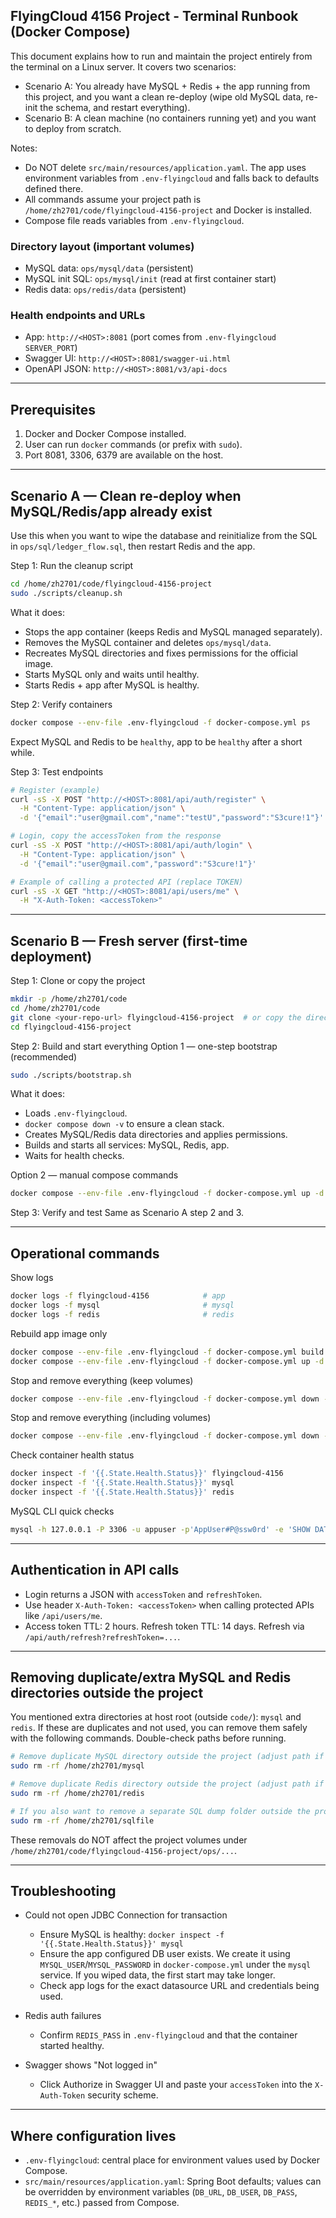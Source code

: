 ## FlyingCloud 4156 Project - Terminal Runbook (Docker Compose)

This document explains how to run and maintain the project entirely from the terminal on a Linux server. It covers two scenarios:

- Scenario A: You already have MySQL + Redis + the app running from this project, and you want a clean re-deploy (wipe old MySQL data, re-init the schema, and restart everything).
- Scenario B: A clean machine (no containers running yet) and you want to deploy from scratch.

Notes:
- Do NOT delete `src/main/resources/application.yaml`. The app uses environment variables from `.env-flyingcloud` and falls back to defaults defined there.
- All commands assume your project path is `/home/zh2701/code/flyingcloud-4156-project` and Docker is installed.
- Compose file reads variables from `.env-flyingcloud`.

### Directory layout (important volumes)
- MySQL data: `ops/mysql/data` (persistent)
- MySQL init SQL: `ops/mysql/init` (read at first container start)
- Redis data: `ops/redis/data` (persistent)

### Health endpoints and URLs
- App: `http://<HOST>:8081` (port comes from `.env-flyingcloud` `SERVER_PORT`)
- Swagger UI: `http://<HOST>:8081/swagger-ui.html`
- OpenAPI JSON: `http://<HOST>:8081/v3/api-docs`

---

## Prerequisites

1) Docker and Docker Compose installed.
2) User can run `docker` commands (or prefix with `sudo`).
3) Port 8081, 3306, 6379 are available on the host.

---

## Scenario A — Clean re-deploy when MySQL/Redis/app already exist

Use this when you want to wipe the database and reinitialize from the SQL in `ops/sql/ledger_flow.sql`, then restart Redis and the app.

Step 1: Run the cleanup script
```bash
cd /home/zh2701/code/flyingcloud-4156-project
sudo ./scripts/cleanup.sh
```
What it does:
- Stops the app container (keeps Redis and MySQL managed separately).
- Removes the MySQL container and deletes `ops/mysql/data`.
- Recreates MySQL directories and fixes permissions for the official image.
- Starts MySQL only and waits until healthy.
- Starts Redis + app after MySQL is healthy.

Step 2: Verify containers
```bash
docker compose --env-file .env-flyingcloud -f docker-compose.yml ps
```
Expect MySQL and Redis to be `healthy`, app to be `healthy` after a short while.

Step 3: Test endpoints
```bash
# Register (example)
curl -sS -X POST "http://<HOST>:8081/api/auth/register" \
  -H "Content-Type: application/json" \
  -d '{"email":"user@gmail.com","name":"testU","password":"S3cure!1"}'

# Login, copy the accessToken from the response
curl -sS -X POST "http://<HOST>:8081/api/auth/login" \
  -H "Content-Type: application/json" \
  -d '{"email":"user@gmail.com","password":"S3cure!1"}'

# Example of calling a protected API (replace TOKEN)
curl -sS -X GET "http://<HOST>:8081/api/users/me" \
  -H "X-Auth-Token: <accessToken>"
```

---

## Scenario B — Fresh server (first-time deployment)

Step 1: Clone or copy the project
```bash
mkdir -p /home/zh2701/code
cd /home/zh2701/code
git clone <your-repo-url> flyingcloud-4156-project  # or copy the directory here
cd flyingcloud-4156-project
```

Step 2: Build and start everything
Option 1 — one-step bootstrap (recommended)
```bash
sudo ./scripts/bootstrap.sh
```
What it does:
- Loads `.env-flyingcloud`.
- `docker compose down -v` to ensure a clean stack.
- Creates MySQL/Redis data directories and applies permissions.
- Builds and starts all services: MySQL, Redis, app.
- Waits for health checks.

Option 2 — manual compose commands
```bash
docker compose --env-file .env-flyingcloud -f docker-compose.yml up -d --build
```

Step 3: Verify and test
Same as Scenario A step 2 and 3.

---

## Operational commands

Show logs
```bash
docker logs -f flyingcloud-4156            # app
docker logs -f mysql                       # mysql
docker logs -f redis                       # redis
```

Rebuild app image only
```bash
docker compose --env-file .env-flyingcloud -f docker-compose.yml build app --no-cache
docker compose --env-file .env-flyingcloud -f docker-compose.yml up -d app
```

Stop and remove everything (keep volumes)
```bash
docker compose --env-file .env-flyingcloud -f docker-compose.yml down --remove-orphans
```

Stop and remove everything (including volumes)
```bash
docker compose --env-file .env-flyingcloud -f docker-compose.yml down -v --remove-orphans
```

Check container health status
```bash
docker inspect -f '{{.State.Health.Status}}' flyingcloud-4156
docker inspect -f '{{.State.Health.Status}}' mysql
docker inspect -f '{{.State.Health.Status}}' redis
```

MySQL CLI quick checks
```bash
mysql -h 127.0.0.1 -P 3306 -u appuser -p'AppUser#P@ssw0rd' -e 'SHOW DATABASES; USE ledger; SHOW TABLES;'
```

---

## Authentication in API calls

- Login returns a JSON with `accessToken` and `refreshToken`.
- Use header `X-Auth-Token: <accessToken>` when calling protected APIs like `/api/users/me`.
- Access token TTL: 2 hours. Refresh token TTL: 14 days. Refresh via `/api/auth/refresh?refreshToken=...`.

---

## Removing duplicate/extra MySQL and Redis directories outside the project

You mentioned extra directories at host root (outside `code/`): `mysql` and `redis`. If these are duplicates and not used, you can remove them safely with the following commands. Double-check paths before running.

```bash
# Remove duplicate MySQL directory outside the project (adjust path if needed)
sudo rm -rf /home/zh2701/mysql

# Remove duplicate Redis directory outside the project (adjust path if needed)
sudo rm -rf /home/zh2701/redis

# If you also want to remove a separate SQL dump folder outside the project
sudo rm -rf /home/zh2701/sqlfile
```

These removals do NOT affect the project volumes under `/home/zh2701/code/flyingcloud-4156-project/ops/...`.

---

## Troubleshooting

- Could not open JDBC Connection for transaction
  - Ensure MySQL is healthy: `docker inspect -f '{{.State.Health.Status}}' mysql`
  - Ensure the app configured DB user exists. We create it using `MYSQL_USER`/`MYSQL_PASSWORD` in `docker-compose.yml` under the `mysql` service. If you wiped data, the first start may take longer.
  - Check app logs for the exact datasource URL and credentials being used.

- Redis auth failures
  - Confirm `REDIS_PASS` in `.env-flyingcloud` and that the container started healthy.

- Swagger shows "Not logged in"
  - Click Authorize in Swagger UI and paste your `accessToken` into the `X-Auth-Token` security scheme.

---

## Where configuration lives

- `.env-flyingcloud`: central place for environment values used by Docker Compose.
- `src/main/resources/application.yaml`: Spring Boot defaults; values can be overridden by environment variables (`DB_URL`, `DB_USER`, `DB_PASS`, `REDIS_*`, etc.) passed from Compose.


